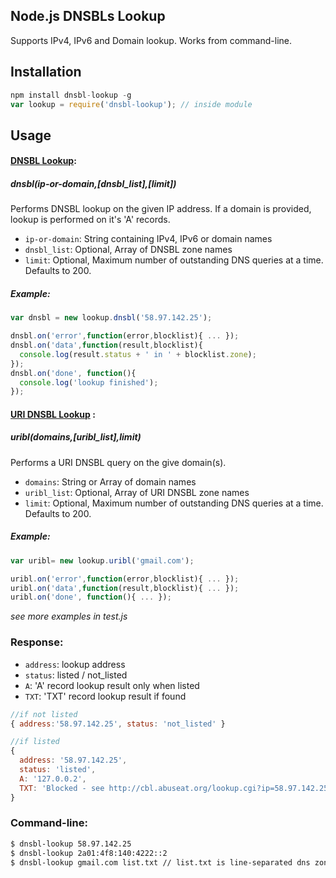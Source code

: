 ## Node.js DNSBLs Lookup
Supports IPv4, IPv6 and Domain lookup. Works from command-line.
## Installation
```javascript
npm install dnsbl-lookup -g
var lookup = require('dnsbl-lookup'); // inside module
```    
    
## Usage
#### [DNSBL Lookup](http://en.wikipedia.org/wiki/DNSBL#DNSBL_queries):

##### dnsbl(ip-or-domain,[dnsbl_list],[limit])
Performs DNSBL lookup on the given IP address. If a domain is provided, lookup is performed on it's 'A' records. 

 * `ip-or-domain`: String containing IPv4, IPv6 or domain names
 * `dnsbl_list`: Optional, Array of DNSBL zone names
 * `limit`: Optional, Maximum number of outstanding DNS queries at a time. Defaults to 200.

##### Example:

```javascript
var dnsbl = new lookup.dnsbl('58.97.142.25');

dnsbl.on('error',function(error,blocklist){ ... });
dnsbl.on('data',function(result,blocklist){
  console.log(result.status + ' in ' + blocklist.zone);
});
dnsbl.on('done', function(){ 
  console.log('lookup finished');
});  
```

#### [URI DNSBL Lookup](http://en.wikipedia.org/wiki/DNSBL#URI_DNSBL) :

#####  uribl(domains,[uribl_list],limit)
Performs a URI DNSBL query on the give domain(s). 

 * `domains`: String or Array of domain names
 * `uribl_list`: Optional, Array of URI DNSBL zone names
 * `limit`: Optional, Maximum number of outstanding DNS queries at a time. Defaults to 200.

##### Example:

```javascript
var uribl= new lookup.uribl('gmail.com');

uribl.on('error',function(error,blocklist){ ... });
uribl.on('data',function(result,blocklist){ ... });
uribl.on('done', function(){ ... });  
```

_see more examples in test.js_

### Response:
 * `address`: lookup address
 * `status`: listed / not_listed
 * `A`: 'A' record lookup result only when listed
 * `TXT`: 'TXT' record lookup result if found

```javascript  
//if not listed
{ address:'58.97.142.25', status: 'not_listed' }

//if listed
{ 
  address: '58.97.142.25',
  status: 'listed',
  A: '127.0.0.2',
  TXT: 'Blocked - see http://cbl.abuseat.org/lookup.cgi?ip=58.97.142.25' 
}
```

### Command-line:

```bash     
$ dnsbl-lookup 58.97.142.25
$ dnsbl-lookup 2a01:4f8:140:4222::2
$ dnsbl-lookup gmail.com list.txt // list.txt is line-separated dns zones 
```